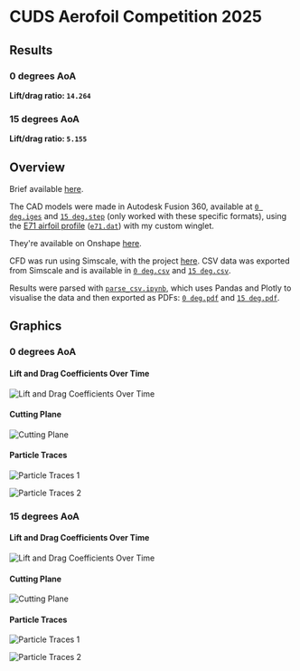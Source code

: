 # CUDS Aerofoil Competition 2025

## Results

### 0 degrees AoA

**Lift/drag ratio: `14.264`**

### 15 degrees AoA

**Lift/drag ratio: `5.155`**

## Overview

Brief available [here](./aerofoil%20comp.pdf).

The CAD models were made in Autodesk Fusion 360, available at [`0 deg.iges`](./models/0%20deg.iges) and [`15 deg.step`](./models/15%20deg.step) (only worked with these specific formats), using the [E71 airfoil profile](http://airfoiltools.com/airfoil/details?airfoil=e71-il) ([`e71.dat`](./models/e71.dat)) with my custom winglet.

They're available on Onshape [here](https://cad.onshape.com/documents/eeabfa041e1ab182c924ed06/w/96821fddbd5169d921f82ecc/e/38bc785b00623b1c6c418b1c).

CFD was run using Simscale, with the project [here](https://www.simscale.com/projects/kingwaffleiii/aerospace_competition/).
CSV data was exported from Simscale and is available in [`0 deg.csv`](./results/0%20deg.csv) and [`15 deg.csv`](./results/15%20deg.csv).

Results were parsed with [`parse_csv.ipynb`](./parse_csv.ipynb), which uses Pandas and Plotly to visualise the data and then exported as PDFs: [`0 deg.pdf`](./results/0%20deg.pdf) and [`15 deg.pdf`](./results/15%20deg.pdf).

## Graphics

### 0 degrees AoA

#### Lift and Drag Coefficients Over Time

![Lift and Drag Coefficients Over Time](./graphics/0%20deg-1.png)

#### Cutting Plane

![Cutting Plane](./graphics/0%20deg-2.png)

#### Particle Traces

![Particle Traces 1](./graphics/0%20deg-3.png)

![Particle Traces 2](./graphics/0%20deg-4.png)

### 15 degrees AoA

#### Lift and Drag Coefficients Over Time

![Lift and Drag Coefficients Over Time](./graphics/15%20deg-1.png)

#### Cutting Plane

![Cutting Plane](./graphics/15%20deg-2.png)

#### Particle Traces

![Particle Traces 1](./graphics/15%20deg-3.png)

![Particle Traces 2](./graphics/15%20deg-4.png)
